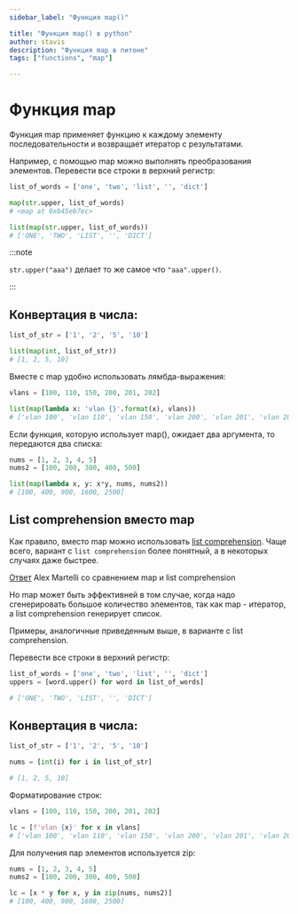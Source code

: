 ```yaml
---
sidebar_label: "Функция map()"

title: "Функция map() в python"
author: stavis
description: "Функция map в питоне"
tags: ["functions", "map"]

---
```


# Функция map

Функция map применяет функцию к каждому элементу последовательности и
возвращает итератор с результатами.

Например, с помощью map можно выполнять преобразования элементов.
Перевести все строки в верхний регистр:

```python
list_of_words = ['one', 'two', 'list', '', 'dict']

map(str.upper, list_of_words)
# <map at 0xb45eb7ec>

list(map(str.upper, list_of_words))
# ['ONE', 'TWO', 'LIST', '', 'DICT']
```

:::note

`str.upper("aaa")` делает то же самое что `"aaa".upper()`.

:::

## Конвертация в числа:

```python
list_of_str = ['1', '2', '5', '10']

list(map(int, list_of_str))
# [1, 2, 5, 10]
```

Вместе с map удобно использовать лямбда-выражения:

```python
vlans = [100, 110, 150, 200, 201, 202]

list(map(lambda x: 'vlan {}'.format(x), vlans))
# ['vlan 100', 'vlan 110', 'vlan 150', 'vlan 200', 'vlan 201', 'vlan 202']
```

Если функция, которую использует map(), ожидает два аргумента, то
передаются два списка:

```python
nums = [1, 2, 3, 4, 5]
nums2 = [100, 200, 300, 400, 500]

list(map(lambda x, y: x*y, nums, nums2))
# [100, 400, 900, 1600, 2500]
```

## List comprehension вместо map

Как правило, вместо map можно использовать [list comprehension](../types/x_comprehensions.md). Чаще
всего, вариант с `list comprehension` более понятный, а в некоторых
случаях даже быстрее.

[Ответ](https://stackoverflow.com/a/1247490) Alex Martelli со сравнением map и list comprehension

Но map может быть эффективней в том случае, когда надо сгенерировать
большое количество элементов, так как map - итератор, а list
comprehension генерирует список.

Примеры, аналогичные приведенным выше, в варианте с list comprehension.

Перевести все строки в верхний регистр:

```python
list_of_words = ['one', 'two', 'list', '', 'dict']
uppers = [word.upper() for word in list_of_words]

# ['ONE', 'TWO', 'LIST', '', 'DICT']
```

## Конвертация в числа:

```python
list_of_str = ['1', '2', '5', '10']

nums = [int(i) for i in list_of_str]

# [1, 2, 5, 10]
```

Форматирование строк:

```python
vlans = [100, 110, 150, 200, 201, 202]

lc = [f'vlan {x}' for x in vlans]
# ['vlan 100', 'vlan 110', 'vlan 150', 'vlan 200', 'vlan 201', 'vlan 202']
```

Для получения пар элементов используется zip:

```python
nums = [1, 2, 3, 4, 5]
nums2 = [100, 200, 300, 400, 500]

lc = [x * y for x, y in zip(nums, nums2)]
# [100, 400, 900, 1600, 2500]
```

